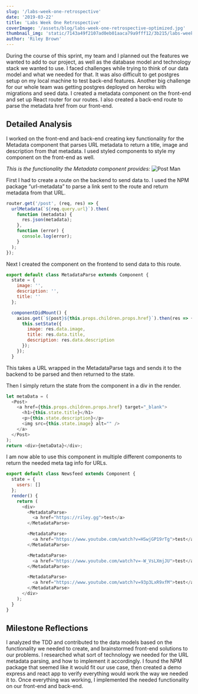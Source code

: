 ```yaml
---
slug: '/labs-week-one-retrospective'
date: '2019-03-22'
title: 'Labs Week One Retrospective'
coverImage: '/assets/blog/labs-week-one-retrospective-optimized.jpg'
thumbnail_img: 'static/7143a49f2107ad0eb01aaca79a9fff12/3b215/labs-week-one-retrospective.jpg'
author: 'Riley Brown'
---
```


During the course of this sprint, my team and I planned out the features we wanted to add to our project, as well as the database model and technology stack we wanted to use. I faced challenges while trying to think of our data model and what we needed for that. It was also difficult to get postgres setup on my local machine to test back-end features. Another big challenge for our whole team was getting postgres deployed on heroku with migrations and seed data. I created a metadata component on the front-end and set up React router for our routes. I also created a back-end route to parse the metadata href from our front-end.

<h2 class="blog-text-center">Detailed Analysis</h2>

I worked on the front-end and back-end creating key functionality for the Metadata component that parses URL metadata to return a title, image and description from that metadata. I used styled components to style my component on the front-end as well.

_This is the functionality the Metadata component provides:_
![Post Man](/assets/blog/postman.png)

First I had to create a route on the backend to send data to. I used the NPM package “url-metadata” to parse a link sent to the route and return metadata from that URL.

```js
router.get('/post', (req, res) => {
  urlMetadata(`${req.query.url}`).then(
    function (metadata) {
      res.json(metadata);
    },
    function (error) {
      console.log(error);
    }
  );
});
```

Next I created the component on the frontend to send data to this route.

```js
export default class MetadataParse extends Component {
  state = {
    image: '',
    description: '',
    title: ''
  };

  componentDidMount() {
    axios.get(`${post}${this.props.children.props.href}`).then(res => {
      this.setState({
        image: res.data.image,
        title: res.data.title,
        description: res.data.description
      });
    });
  }
```

This takes a URL wrapped in the MetadataParse tags and sends it to the backend to be parsed and then returned to the state.

Then I simply return the state from the component in a div in the render.

```js
let metaData = (
  <Post>
    <a href={this.props.children.props.href} target="_blank">
      <h1>{this.state.title}</h1>
      <p>{this.state.description}</p>
      <img src={this.state.image} alt="" />
    </a>
  </Post>
);
return <div>{metaData}</div>;
```

I am now able to use this component in multiple different components to return the needed meta tag info for URLs.

```js
export default class Newsfeed extends Component {
  state = {
    users: []
  };
  render() {
    return (
      <div>
        <MetadataParse>
          <a href="https://riley.gg">test</a>
        </MetadataParse>

        <MetadataParse>
          <a href="https://www.youtube.com/watch?v=HSwjGP19rTg">test</a>
        </MetadataParse>

        <MetadataParse>
          <a href="https://www.youtube.com/watch?v=-W_VsLXmjJU">test</a>
        </MetadataParse>

        <MetadataParse>
          <a href="https://www.youtube.com/watch?v=93p3LxR9xfM">test</a>
        </MetadataParse>
      </div>
    );
  }
}
```

<h2 class="blog-text-center">Milestone Reflections</h2>

I analyzed the TDD and contributed to the data models based on the functionality we needed to create, and brainstormed front-end solutions to our problems. I researched what sort of technology we needed for the URL metadata parsing, and how to implement it accordingly. I found the NPM package that seemed like it would fit our use case, then created a demo express and react app to verify everything would work the
way we needed it to. Once everything was working, I implemented the needed functionality on our front-end and back-end.
